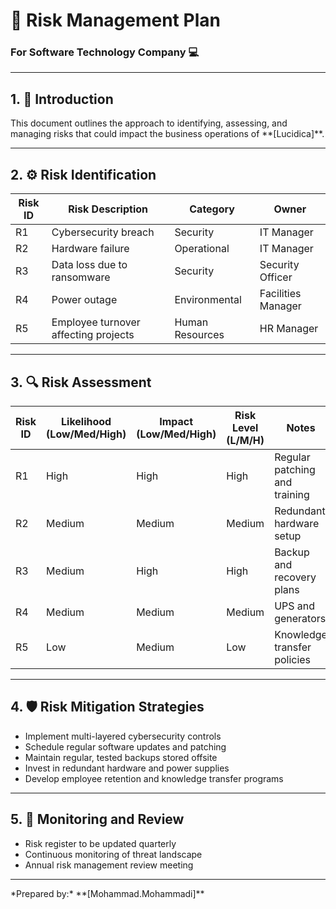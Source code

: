 # 🔐 Risk Management Plan  
### For Software Technology Company 💻

---

## 1. 📝 Introduction  
This document outlines the approach to identifying, assessing, and managing risks that could impact the business operations of \*\*[Lucidica]\*\*.

---

## 2. ⚙️ Risk Identification  
| Risk ID | Risk Description                 | Category        | Owner        |
|---------|--------------------------------|-----------------|--------------|
| R1      | Cybersecurity breach            | Security        | IT Manager   |
| R2      | Hardware failure                | Operational     | IT Manager   |
| R3      | Data loss due to ransomware     | Security        | Security Officer |
| R4      | Power outage                   | Environmental   | Facilities Manager |
| R5      | Employee turnover affecting projects | Human Resources | HR Manager |

---

## 3. 🔍 Risk Assessment  
| Risk ID | Likelihood (Low/Med/High) | Impact (Low/Med/High) | Risk Level (L/M/H) | Notes                      |
|---------|---------------------------|----------------------|--------------------|----------------------------|
| R1      | High                      | High                 | High               | Regular patching and training |
| R2      | Medium                    | Medium               | Medium             | Redundant hardware setup     |
| R3      | Medium                    | High                 | High               | Backup and recovery plans    |
| R4      | Medium                    | Medium               | Medium             | UPS and generators           |
| R5      | Low                       | Medium               | Low                | Knowledge transfer policies  |

---

## 4. 🛡 Risk Mitigation Strategies  
- Implement multi-layered cybersecurity controls  
- Schedule regular software updates and patching  
- Maintain regular, tested backups stored offsite  
- Invest in redundant hardware and power supplies  
- Develop employee retention and knowledge transfer programs  

---

## 5. 🔄 Monitoring and Review  
- Risk register to be updated quarterly  
- Continuous monitoring of threat landscape  
- Annual risk management review meeting  

---

\*Prepared by:\* \*\*[Mohammad.Mohammadi]\*\*  
